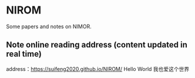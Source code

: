# NIROM

Some papers and notes on NIMOR.

## Note online reading address (content updated in real time)
address：https://suifeng2020.github.io/NIROM/
Hello World 我也爱这个世界